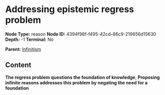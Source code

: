 # Addressing epistemic regress problem

**Node Type:** reason
**Node ID:** 4394f98f-f495-42cd-86c9-219656d15630
**Depth:** -1
**Terminal:** No

**Parent:** [Infinitism](infinitism.md)

## Content

**The regress problem questions the foundation of knowledge**, **Proposing infinite reasons addresses this problem by negating the need for a foundation**
